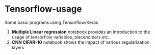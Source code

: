 # Tensorflow-usage
Some basic programs using Tensorflow/Keras
1. **Multiple Linear regression** notebook provides an introduction to the usage of tensorflow variables, placeholders etc.
1. **CNN CIFAR-10** notebook shows the impact of various regularization layers

